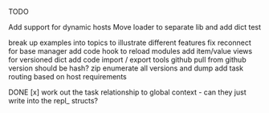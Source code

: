 TODO

Add support for dynamic hosts
Move loader to separate lib and add dict test

break up examples into topics to illustrate different features
fix reconnect for base manager
add code hook to reload modules 
add item/value views for versioned dict
add code import / export tools
    github
        pull from github
        version should be hash?
    zip
    enumerate all versions and dump
add task routing based on host requirements

DONE
[x] work out the task relationship to global context - can they just write into the repl_ structs?
